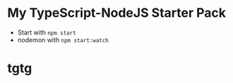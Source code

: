 # My TypeScript-NodeJS Starter Pack

-   Start with `npm start`
-   nodemon with `npm start:watch`
# tgtg
